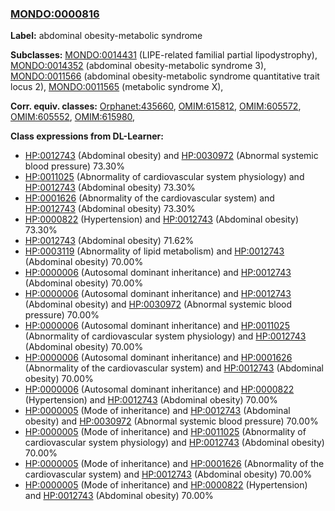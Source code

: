 
### [MONDO:0000816](http://purl.obolibrary.org/obo/MONDO_0000816)
**Label:** abdominal obesity-metabolic syndrome

**Subclasses:** [MONDO:0014431](http://purl.obolibrary.org/obo/MONDO_0014431) (LIPE-related familial partial lipodystrophy), [MONDO:0014352](http://purl.obolibrary.org/obo/MONDO_0014352) (abdominal obesity-metabolic syndrome 3), [MONDO:0011566](http://purl.obolibrary.org/obo/MONDO_0011566) (abdominal obesity-metabolic syndrome quantitative trait locus 2), [MONDO:0011565](http://purl.obolibrary.org/obo/MONDO_0011565) (metabolic syndrome X), 

**Corr. equiv. classes:** [Orphanet:435660](http://www.orpha.net/ORDO/Orphanet_435660), [OMIM:615812](http://purl.obolibrary.org/obo/OMIM_615812), [OMIM:605572](http://purl.obolibrary.org/obo/OMIM_605572), [OMIM:605552](http://purl.obolibrary.org/obo/OMIM_605552), [OMIM:615980](http://purl.obolibrary.org/obo/OMIM_615980), 

**Class expressions from DL-Learner:**

- [HP:0012743](http://purl.obolibrary.org/obo/HP_0012743) (Abdominal obesity) and [HP:0030972](http://purl.obolibrary.org/obo/HP_0030972) (Abnormal systemic blood pressure) 73.30%
- [HP:0011025](http://purl.obolibrary.org/obo/HP_0011025) (Abnormality of cardiovascular system physiology) and [HP:0012743](http://purl.obolibrary.org/obo/HP_0012743) (Abdominal obesity) 73.30%
- [HP:0001626](http://purl.obolibrary.org/obo/HP_0001626) (Abnormality of the cardiovascular system) and [HP:0012743](http://purl.obolibrary.org/obo/HP_0012743) (Abdominal obesity) 73.30%
- [HP:0000822](http://purl.obolibrary.org/obo/HP_0000822) (Hypertension) and [HP:0012743](http://purl.obolibrary.org/obo/HP_0012743) (Abdominal obesity) 73.30%
- [HP:0012743](http://purl.obolibrary.org/obo/HP_0012743) (Abdominal obesity) 71.62%
- [HP:0003119](http://purl.obolibrary.org/obo/HP_0003119) (Abnormality of lipid metabolism) and [HP:0012743](http://purl.obolibrary.org/obo/HP_0012743) (Abdominal obesity) 70.00%
- [HP:0000006](http://purl.obolibrary.org/obo/HP_0000006) (Autosomal dominant inheritance) and [HP:0012743](http://purl.obolibrary.org/obo/HP_0012743) (Abdominal obesity) 70.00%
- [HP:0000006](http://purl.obolibrary.org/obo/HP_0000006) (Autosomal dominant inheritance) and [HP:0012743](http://purl.obolibrary.org/obo/HP_0012743) (Abdominal obesity) and [HP:0030972](http://purl.obolibrary.org/obo/HP_0030972) (Abnormal systemic blood pressure) 70.00%
- [HP:0000006](http://purl.obolibrary.org/obo/HP_0000006) (Autosomal dominant inheritance) and [HP:0011025](http://purl.obolibrary.org/obo/HP_0011025) (Abnormality of cardiovascular system physiology) and [HP:0012743](http://purl.obolibrary.org/obo/HP_0012743) (Abdominal obesity) 70.00%
- [HP:0000006](http://purl.obolibrary.org/obo/HP_0000006) (Autosomal dominant inheritance) and [HP:0001626](http://purl.obolibrary.org/obo/HP_0001626) (Abnormality of the cardiovascular system) and [HP:0012743](http://purl.obolibrary.org/obo/HP_0012743) (Abdominal obesity) 70.00%
- [HP:0000006](http://purl.obolibrary.org/obo/HP_0000006) (Autosomal dominant inheritance) and [HP:0000822](http://purl.obolibrary.org/obo/HP_0000822) (Hypertension) and [HP:0012743](http://purl.obolibrary.org/obo/HP_0012743) (Abdominal obesity) 70.00%
- [HP:0000005](http://purl.obolibrary.org/obo/HP_0000005) (Mode of inheritance) and [HP:0012743](http://purl.obolibrary.org/obo/HP_0012743) (Abdominal obesity) and [HP:0030972](http://purl.obolibrary.org/obo/HP_0030972) (Abnormal systemic blood pressure) 70.00%
- [HP:0000005](http://purl.obolibrary.org/obo/HP_0000005) (Mode of inheritance) and [HP:0011025](http://purl.obolibrary.org/obo/HP_0011025) (Abnormality of cardiovascular system physiology) and [HP:0012743](http://purl.obolibrary.org/obo/HP_0012743) (Abdominal obesity) 70.00%
- [HP:0000005](http://purl.obolibrary.org/obo/HP_0000005) (Mode of inheritance) and [HP:0001626](http://purl.obolibrary.org/obo/HP_0001626) (Abnormality of the cardiovascular system) and [HP:0012743](http://purl.obolibrary.org/obo/HP_0012743) (Abdominal obesity) 70.00%
- [HP:0000005](http://purl.obolibrary.org/obo/HP_0000005) (Mode of inheritance) and [HP:0000822](http://purl.obolibrary.org/obo/HP_0000822) (Hypertension) and [HP:0012743](http://purl.obolibrary.org/obo/HP_0012743) (Abdominal obesity) 70.00%


